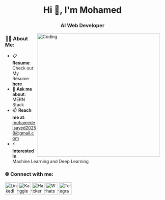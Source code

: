 
<h1 align="center">Hi 👋, I'm Mohamed</h1>
<h3 align="center">AI Web Developer</h3>


<img align="right" alt="Coding" width="400" src="https://i.pinimg.com/originals/ee/ed/e2/eeede229147eb053fe863ef1cc7faf0b.gif" />




### 👨‍💻 About Me:
- 📋 **Resume**: Check out My Resume [**here**](https://facebook)
- 💬 **Ask me about**: MERN Stack  
- 📫 **Reach me at**: [mohamedelsayed20258@gmail.com](mailto:mohamedelsayed20258@gmail.com)
- ⚡ **Interested In**: Machine Learning and Deep Learning


<h3 align="left">🌐 Connect with me:</h3>
<p align="left">
  <a href="https://linkedin.com/in/abdullah-khaled-0608a9236" target="_blank">
    <img align="center" src="https://raw.githubusercontent.com/rahuldkjain/github-profile-readme-generator/master/src/images/icons/Social/linked-in-alt.svg" alt="LinkedIn - Abdullah Khaled" height="40" width="40" />
  </a>
  <a href="https://kaggle.com/abdullah7aled" target="_blank">
    <img align="center" src="https://raw.githubusercontent.com/rahuldkjain/github-profile-readme-generator/master/src/images/icons/Social/kaggle.svg" alt="Kaggle - Abdullah Khaled" height="40" width="40" />
  </a>
  <a href="https://www.hackerrank.com/abdullah_7aled" target="_blank">
    <img align="center" src="https://raw.githubusercontent.com/rahuldkjain/github-profile-readme-generator/master/src/images/icons/Social/hackerrank.svg" alt="HackerRank - Abdullah Khaled" height="40" width="40" />
  </a>
  <a href="https://wa.me/+201557504902" target="_blank">
    <img align="center" src="https://upload.wikimedia.org/wikipedia/commons/6/6b/WhatsApp.svg" alt="WhatsApp - Abdullah Khaled" height="40" width="40" />
  </a>
  <a href="https://t.me" target="_blank">
    <img align="center" src="https://upload.wikimedia.org/wikipedia/commons/8/82/Telegram_logo.svg" alt="Telegram - Abdullah Khaled" height="40" width="40" />
  </a>
</p>


<br>
